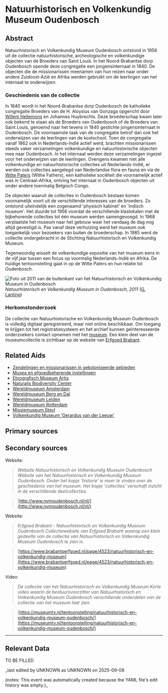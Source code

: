 
# Natuurhistorisch en Volkenkundig Museum Oudenbosch


## Abstract

Natuurhistorisch en Volkenkundig Museum Oudenbosch ontstond in 1956 uit de collectie natuurhistorische, archeologische en volkenkundige objecten van de Broeders van Saint Louis. In het Noord-Brabantse dorp Oudenbosch opende deze congregatie een jongensinternaat in 1840. De objecten die de missionarissen meenamen van hun reizen naar onder andere Zuidoost-Azië en Afrika werden gebruikt om de leerlingen van het internaat te onderwijzen.

### Geschiedenis van de collectie

In 1840 wordt in het Noord-Brabantse dorp Oudenbosch de katholieke congregatie Broeders van de H. Aloysius van Gonzaga opgericht door [Willem Hellemons](http://www.wikidata.org/entity/Q2337729) en Johannes Huybrechts. Deze broederschap kwam later ook bekend te staan als de Broeders van Oudenbosch of de Broeders van Saint Louis, genoemd naar het tevens in 1840 gestichte jongensinternaat in Oudenbosch. De voornaamste taak van de congregatie betrof dan ook het onderwijzen van de leerlingen van de kostschool. Toen de congregatie vanaf 1862 ook in Nederlands-Indië actief werd, brachten missionarissen steeds vaker verzamelingen volkenkundige en natuurhistorische objecten mee naar Oudenbosch. In het internaat werden deze verzamelingen ingezet voor het onderwijzen van de leerlingen. Overigens kwamen niet alle volkenkundige en natuurhistorische collecties uit Nederlands-Indië, er werden ook collecties aangelegd van Nederlandse flora en fauna en via de [Witte Paters](http://www.wikidata.org/entity/Q278165) (Withe Fathers), een katholieke sociëteit die voornamelijk actief was in Centraal-Afrika, ontving het internaat in Oudenbosch objecten uit onder andere toenmalig Belgisch Congo. 

De objecten waaruit de collecties in Oudenbosch bestaan komen voornamelijk voort uit de verschillende interesses van de broeders. Zo ontstond uiteindelijk een zogenaamd 'physisch kabinet' en 'indisch museum'. Het duurde tot 1956 voordat de verschillende klaslokalen met de bijbehorende collecties tot één museum werden samengevoegd. In 1968 verplaatste het museum naar het gebouw waar het vandaag de dag nog altijd gevestigd is. Pas vanaf deze verhuizing werd het museum ook toegankelijk voor bezoekers van buiten de broederschap. In 1985 werd de collectie ondergebracht in de Stichting Natuurhistorisch en Volkenkundig Museum.

Tegenwoordig wisselt de volkenkundige expositie van het museum eens in de vijf jaar tussen een focus op voormalig Nederlands-Indië en Afrika. De huidige tentoonstelling gaat in op de Witte Paters en hun relatie tot Oudenbosch.

![Foto uit 2011 van de buitenkant van het Natuurhistorisch en Volkenkundig Museum in Oudenbosch](https://upload.wikimedia.org/wikipedia/commons/0/03/Oudenbosch_P1070223.JPG)
_Natuurhistorisch en Volkenkundig Museum in Oudenbosch, 2011_ ([G. Lanting](https://commons.wikimedia.org/wiki/File:Oudenbosch_P1070223.JPG))

### Herkomstonderzoek

De collectie van Natuurhistorische en Volkenkundig Museum Oudenbosch is volledig digitaal geregistreerd, maar niet online beschikbaar. Om toegang te krijgen tot het registratiesysteem en het archief kunnen geïnteresseerde onderzoekers contact opnemen met het [museum](http://www.nvmoudenbosch.nl/nl/museum/contact). Een klein deel van de museumcollectie is zichtbaar op de website van [Erfgoed Brabant](https://www.brabantserfgoed.nl/page/4523/natuurhistorisch-en-volkenkundig-museum).


## Related Aids

 - [Zendelingen en missionarissen in gekoloniseerde gebieden](niveau2/Dutch/ChristianMission_20240326.yml)  
 - [Musea en efgoedbeherende instellingen](niveau2/Dutch/Museum_20250113.yml)  
 - [Etnografisch Museum Artis](niveau3/Dutch/EMArtis_20240711.yml)  
 - [Naturalis Biodiversity Center](niveau3/Dutch/Naturalis_20240710.yml)  
 - [Wereldmuseum Amsterdam](niveau3/Dutch/WMAmsterdam_20240711.yml)  
 - [Wereldmuseum Berg en Dal](niveau3/Dutch/WMBergEnDal_20241001.yml)  
 - [Wereldmuseum Leiden](niveau3/Dutch/WMLeiden_20240327.yml)  
 - [Wereldmuseum Rotterdam](niveau3/Dutch/WMRotterdam_20240822.yml)  
 - [Missiemuseum Steyl](niveau3/Dutch/MissiemuseumSteyl_20241021.yml)  
 - [Volkenkundig Museum 'Gerardus van der Leeuw'](niveau3/Dutch/GerardusLeeuw_20250513.yml)  

## Primary sources

## Secondary sources

Website:
  > *Website Natuurhistorisch en Volkenkundig Museum Oudenbosch*
  > _Website van het Natuurhistorisch en Volkenkundig Museum Oudenbosch. Onder het kopje 'historie' is meer te vinden over de geschiedenis van het museum. Het kopje 'collecties' verschaft inzicht in de verschillende deelcollecties._  

  > [http://www.nvmoudenbosch.nl/nl/](http://www.nvmoudenbosch.nl/nl/)

Website:
  > *Erfgoed Brabant - Natuurhistorisch en Volkenkundig Museum Oudenbosch*
  > _Collectiewebsite van Erfgoed Brabant waarop een klein gedeelte van de collectie van Natuurhistorisch en Volkenkundig Museum Oudenbosch te zien is._  

  > [https://www.brabantserfgoed.nl/page/4523/natuurhistorisch-en-volkenkundig-museum](https://www.brabantserfgoed.nl/page/4523/natuurhistorisch-en-volkenkundig-museum)

Video:
  > *De collectie van het Natuurhistorisch en Volkenkundig Museum*
  > _Korte video waarin de bestuursvoorzitter van Natuurhistorisch en Volkenkundig Museum Oudenbosch verschillende onderdelen van de collectie van het museum laat zien._  

  > [https://museumtv.nl/tentoonstelling/natuurhistorisch-en-volkenkundig-museum-oudenbosch/](https://museumtv.nl/tentoonstelling/natuurhistorisch-en-volkenkundig-museum-oudenbosch/)



---
## Relevant Data 
TO BE FILLED

_last edited by UNKNOWN as UNKNOWN on 2025-09-08

(notes: This event was automatically created because the YAML file's edit history was empty.)_
        
